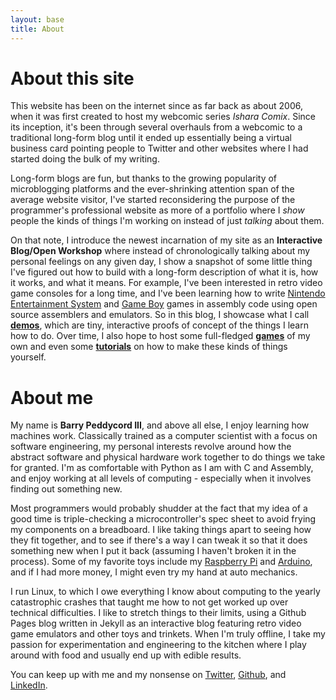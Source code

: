 ```yaml
---
layout: base
title: About
---
```



About this site
===============
This website has been on the internet since as far back as about 2006, when it was first created to host my webcomic series *Ishara Comix*. Since its inception, it's been through several overhauls from a webcomic to a traditional long-form blog until it ended up essentially being a virtual business card pointing people to Twitter and other websites where I had started doing the bulk of my writing.

Long-form blogs are fun, but thanks to the growing popularity of microblogging platforms and the ever-shrinking attention span of the average website visitor, I've started reconsidering the purpose of the programmer's professional website as more of a portfolio where I *show* people the kinds of things I'm working on instead of just *talking* about them.

On that note, I introduce the  newest incarnation of my site as an **Interactive Blog/Open Workshop** where instead of chronologically talking about my personal feelings on any given day, I show a snapshot of some little thing I've figured out how to build with a long-form description of what it is, how it works, and what it means. For example, I've been interested in retro video game consoles for a long time, and I've been learning how to write [Nintendo Entertainment System][] and [Game Boy][] games in assembly code using open source assemblers and emulators. So in this blog, I showcase what I call **[demos][]**, which are tiny, interactive proofs of concept of the things I learn how to do. Over time, I also hope to host some full-fledged **[games][]** of my own and even some **[tutorials][]** on how to make these kinds of things yourself.

About me
========
My name is **Barry Peddycord III**, and above all else, I enjoy learning how machines work. Classically trained as a computer scientist with a focus on software engineering, my personal interests revolve around how the abstract software and physical hardware work together to do things we take for granted. I'm as comfortable with Python as I am with C and Assembly, and enjoy working at all levels of computing - especially when it involves finding out something new.

Most programmers would probably shudder at the fact that my idea of a good time is triple-checking a microcontroller's spec sheet to avoid frying my components on a breadboard. I like taking things apart to seeing how they fit together, and to see if there's a way I can tweak it so that it does something new when I put it back (assuming I haven't broken it in the process). Some of my favorite toys include my [Raspberry Pi][] and [Arduino][], and if I had more money, I might even try my hand at auto mechanics.

I run Linux, to which I owe everything I know about computing to the yearly catastrophic crashes that taught me how to not get worked up over technical difficulties. I like to stretch things to their limits, using a Github Pages blog written in Jekyll as an interactive blog featuring retro video game emulators and other toys and trinkets. When I'm truly offline, I take my passion for experimentation and engineering to the kitchen where I play around with food and usually end up with edible results.

You can keep up with me and my nonsense on [Twitter][], [Github][], and [LinkedIn][].



[Nintendo Entertainment System]: https://en.wikipedia.org/wiki/Nintendo_Entertainment_System
[Game Boy]: https://en.wikipedia.org/wiki/Game_Boy
[demos]: {{site.baseurl}}demos/
[games]: {{site.baseurl}}games/
[tutorials]: {{site.baseurl}}tutorials/
[Raspberry Pi]: http://www.raspberrypi.org/
[Arduino]: http://www.arduino.cc/
[Twitter]: https://twitter.com/isharacomix
[Github]: https://github.com/isharacomix
[LinkedIn]: https://linkedin.com/in/isharacomix
